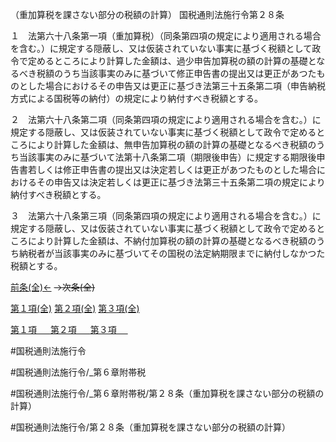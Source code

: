 （重加算税を課さない部分の税額の計算）
国税通則法施行令第２８条

１　法第六十八条第一項（重加算税）（同条第四項の規定により適用される場合を含む。）に規定する隠蔽し、又は仮装されていない事実に基づく税額として政令で定めるところにより計算した金額は、過少申告加算税の額の計算の基礎となるべき税額のうち当該事実のみに基づいて修正申告書の提出又は更正があつたものとした場合におけるその申告又は更正に基づき法第三十五条第二項（申告納税方式による国税等の納付）の規定により納付すべき税額とする。

２　法第六十八条第二項（同条第四項の規定により適用される場合を含む。）に規定する隠蔽し、又は仮装されていない事実に基づく税額として政令で定めるところにより計算した金額は、無申告加算税の額の計算の基礎となるべき税額のうち当該事実のみに基づいて法第十八条第二項（期限後申告）に規定する期限後申告書若しくは修正申告書の提出又は決定若しくは更正があつたものとした場合におけるその申告又は決定若しくは更正に基づき法第三十五条第二項の規定により納付すべき税額とする。

３　法第六十八条第三項（同条第四項の規定により適用される場合を含む。）に規定する隠蔽し、又は仮装されていない事実に基づく税額として政令で定めるところにより計算した金額は、不納付加算税の額の計算の基礎となるべき税額のうち納税者が当該事実のみに基づいてその国税の法定納期限までに納付しなかつた税額とする。

[前条(全)←](国税通則法施行＿令＿第２７条の３_.md)  ~~→次条(全)~~

[第１項(全)](国税通則法施行＿令＿第２８条第１項_.md)  [第２項(全)](国税通則法施行＿令＿第２８条第２項_.md)  [第３項(全)](国税通則法施行＿令＿第２８条第３項_.md)  

[第１項 　 ](国税通則法施行＿令＿第２８条第１項.md)  [第２項 　 ](国税通則法施行＿令＿第２８条第２項.md)  [第３項 　 ](国税通則法施行＿令＿第２８条第３項.md)  

#国税通則法施行令

#国税通則法施行令/_第６章附帯税

#国税通則法施行令/_第６章附帯税/第２８条（重加算税を課さない部分の税額の計算）

#国税通則法施行令/第２８条（重加算税を課さない部分の税額の計算）

